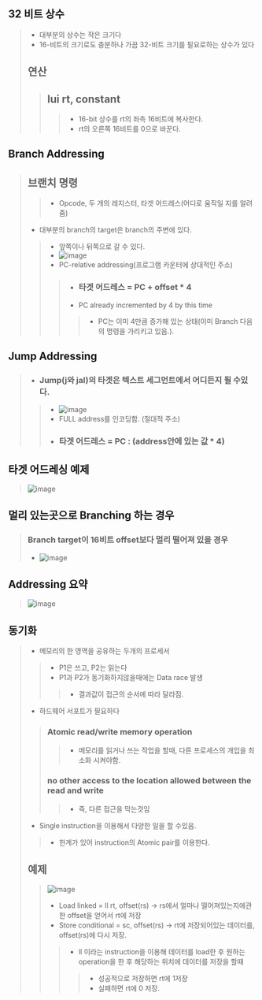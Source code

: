 ## 32 비트 상수
> - 대부분의 상수는 작은 크기다
> - 16-비트의 크기로도 충분하나 가끔 32-비트 크기를 필요로하는 상수가 있다
> ## 연산
> > ## lui rt, constant
> > > - 16-bit 상수를 rt의 좌측 16비트에 복사한다.
> > > - rt의 오른쪽 16비트를 0으로 바꾼다.
## Branch Addressing
> ## 브랜치 명령
> > - Opcode, 두 개의 레지스터, 타겟 어드레스(어디로 움직일 지를 알려줌)
> - 대부분의 branch의 target은 branch의 주변에 있다.
> > - 앞쪽이나 뒤쪽으로 갈 수 있다.
> > - ![image](https://user-images.githubusercontent.com/84065357/162168851-c4aa31ea-b41f-4a6d-ada8-1dc211c8ad07.png)
> > - PC-relative addressing(프로그램 카운터에 상대적인 주소)
> > > - ### 타겟 어드레스 = PC + offset * 4
> > > - PC already incremented by 4 by this time 
> > > > - PC는 이미 4만큼 증가해 있는 상태(이미 Branch 다음의 명령을 가리키고 있음.).
## Jump Addressing
> - ### Jump(j와 jal)의 타겟은 텍스트 세그먼트에서 어디든지 될 수있다.
> > - ![image](https://user-images.githubusercontent.com/84065357/162169625-3fba99c5-834f-42bb-960c-8c52c1689921.png)
> > - FULL address를 인코딩함. (절대적 주소)
> > - ### 타겟 어드레스 = PC : (address안에 있는 값 * 4)
## 타겟 어드레싱 예제
> ![image](https://user-images.githubusercontent.com/84065357/162170120-53a3d6e5-ff0d-452b-a758-b3f14ed823da.png)

## 멀리 있는곳으로 Branching 하는 경우
> ### Branch target이 16비트 offset보다 멀리 떨어져 있을 경우
> - ![image](https://user-images.githubusercontent.com/84065357/162170749-1e7ce07b-b245-4902-bb27-04a6051726f2.png)
## Addressing 요약
> ![image](https://user-images.githubusercontent.com/84065357/162170966-c0a93329-c4a0-40d0-a397-9a39ce04b882.png)

## 동기화
> - 메모리의 한 영역을 공유하는 두개의 프로세서
> > - P1은 쓰고, P2는 읽는다
> > - P1과 P2가 동기화하지않을때에는 Data race 발생
> > > - 결과값이 접근의 순서에 따라 달라짐.
> - 하드웨어 서포트가 필요하다
> > ### Atomic read/write memory operation
> > > - 메모리를 읽거나 쓰는 작업을 할때, 다른 프로세스의 개입을 최소화 시켜야함.
> > ### no other access to the location allowed between the read and write 
> > > - 즉, 다른 접근을 막는것임
> - Single instruction을 이용해서 다양한 일을 할 수있음.
> > - 한계가 있어 instruction의 Atomic pair를 이용한다.
> ## 예제
> > ![image](https://user-images.githubusercontent.com/84065357/162171889-6c7c40b5-a1ad-497c-a1cb-3041fdfd64e2.png)
> > - Load linked = ll rt, offset(rs) -> rs에서 얼마나 떨어져있는지에관한 offset을 얻어서 rt에 저장
> > - Store conditional = sc, offset(rs) -> rt에 저장되어있는 데이터를, offset(rs)에 다시 저장.
> > > - ll 이라는 instruction을 이용해 데이터를 load한 후 원하는 operation을 한 후  해당하는 위치에 데이터를 저장을 할때
> > > > - 성공적으로 저장하면 rt에 1저장
> > > > - 실패하면 rt에 0 저장.
